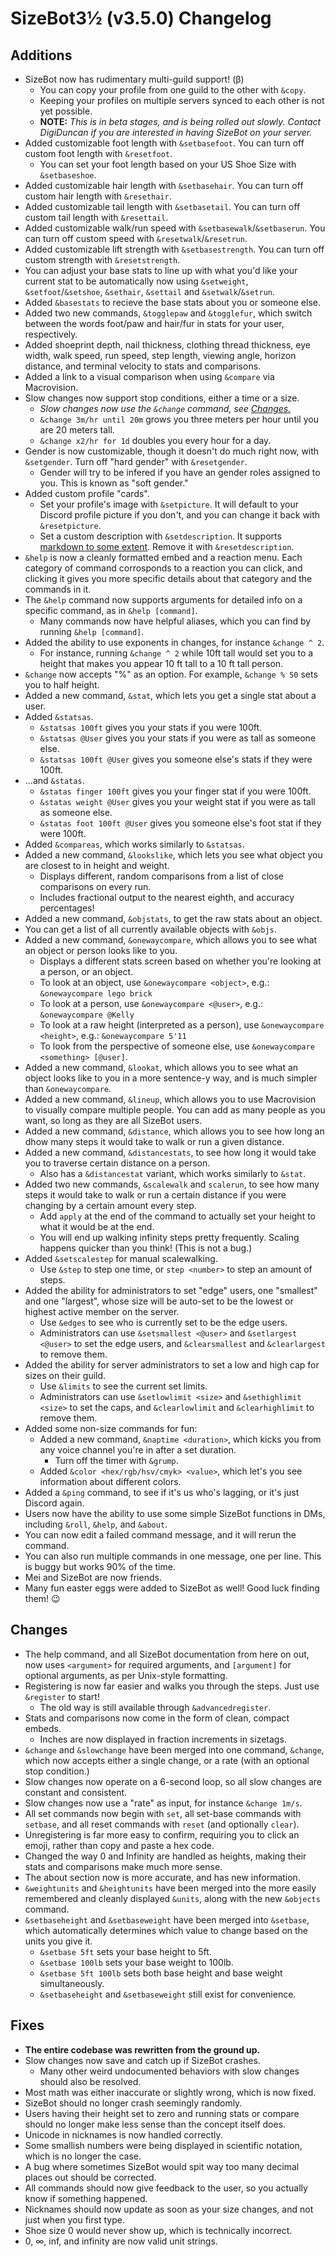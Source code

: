 # SizeBot3½ (v3.5.0) Changelog

## Additions

- SizeBot now has rudimentary multi-guild support! (β)
    - You can copy your profile from one guild to the other with `&copy`.
    - Keeping your profiles on multiple servers synced to each other is not yet possible.
    - **NOTE:** *This is in beta stages, and is being rolled out slowly. Contact DigiDuncan if you are interested in having SizeBot on your server.*
- Added customizable foot length with `&setbasefoot`. You can turn off custom foot length with `&resetfoot`.
    - You can set your foot length based on your US Shoe Size with `&setbaseshoe`.
- Added customizable hair length with `&setbasehair`. You can turn off custom hair length with `&resethair`.
- Added customizable tail length with `&setbasetail`. You can turn off custom tail length with `&resettail`.
- Added customizable walk/run speed with `&setbasewalk`/`&setbaserun`. You can turn off custom speed with `&resetwalk`/`&resetrun`.
- Added customizable lift strength with `&setbasestrength`. You can turn off custom strength with `&resetstrength`.
- You can adjust your base stats to line up with what you'd like your current stat to be automatically now using `&setweight`, `&setfoot`/`&setshoe`, `&sethair`, `&settail` and `&setwalk`/`&setrun`.
- Added `&basestats` to recieve the base stats about you or someone else.
- Added two new commands, `&togglepaw` and `&togglefur`, which switch between the words foot/paw and hair/fur in stats for your user, respectively.
- Added shoeprint depth, nail thickness, clothing thread thickness, eye width, walk speed, run speed, step length, viewing angle, horizon distance, and terminal velocity to stats and comparisons.
- Added a link to a visual comparison when using `&compare` via Macrovision.
- Slow changes now support stop conditions, either a time or a size.
    - *Slow changes now use the `&change` command, see [Changes.](#changes)*
    - `&change 3m/hr until 20m` grows you three meters per hour until you are 20 meters tall.
    - `&change x2/hr for 1d` doubles you every hour for a day.
- Gender is now customizable, though it doesn't do much right now, with `&setgender`. Turn off "hard gender" with `&resetgender`.
    - Gender will try to be infered if you have an gender roles assigned to you. This is known as "soft gender."
- Added custom profile "cards".
    - Set your profile's image with `&setpicture`. It will default to your Discord profile picture if you don't, and you can change it back with `&resetpicture`.
    - Set a custom description with `&setdescription`. It supports [markdown to some extent](https://leovoel.github.io/embed-visualizer/). Remove it with `&resetdescription`.
- `&help` is now a cleanly formatted embed and a reaction menu. Each category of command corrosponds to a reaction you can click, and clicking it gives you more specific details about that category and the commands in it.
- The `&help` command now supports arguments for detailed info on a specific command, as in `&help [command]`.
    - Many commands now have helpful aliases, which you can find by running `&help [command]`.
- Added the ability to use exponents in changes, for instance `&change ^ 2`.
    - For instance, running `&change ^ 2` while 10ft tall would set you to a height that makes you appear 10 ft tall to a 10 ft tall person.
- `&change` now accepts "%" as an option. For example, `&change % 50` sets you to half height.
- Added a new command, `&stat`, which lets you get a single stat about a user.
- Added `&statsas`.
    - `&statsas 100ft` gives you your stats if you were 100ft.
    - `&statsas @User` gives you your stats if you were as tall as someone else.
    - `&statsas 100ft @User` gives you someone else's stats if they were 100ft.
- ...and `&statas`.
    - `&statas finger 100ft` gives you your finger stat if you were 100ft.
    - `&statas weight @User` gives you your weight stat if you were as tall as someone else.
    - `&statas foot 100ft @User` gives you someone else's foot stat if they were 100ft.
- Added `&compareas`, which works similarly to `&statsas`.
- Added a new command, `&lookslike`, which lets you see what object you are closest to in height and weight.
    - Displays different, random comparisons from a list of close comparisons on every run.
    - Includes fractional output to the nearest eighth, and accuracy percentages!
- Added a new command, `&objstats`, to get the raw stats about an object.
- You can get a list of all currently available objects with `&objs`.
- Added a new command, `&onewaycompare`, which allows you to see what an object or person looks like to you.
    - Displays a different stats screen based on whether you're looking at a person, or an object.
    - To look at an object, use `&onewaycompare <object>`, e.g.: `&onewaycompare lego brick`
    - To look at a person, use `&onewaycompare <@user>`, e.g.: `&onewaycompare @Kelly`
    - To look at a raw height (interpreted as a person), use `&onewaycompare <height>`, e.g.: `&onewaycompare 5'11`
    - To look from the perspective of someone else, use `&onewaycompare <something> [@user]`.
- Added a new command, `&lookat`, which allows you to see what an object looks like to you in a more sentence-y way, and is much simpler than `&onewaycompare`.
- Added a new command, `&lineup`, which allows you to use Macrovision to visually compare multiple people. You can add as many people as you want, so long as they are all SizeBot users.
- Added a new command, `&distance`, which allows you to see how long an dhow many steps it would take to walk or run a given distance.
- Added a new command, `&distancestats`, to see how long it would take you to traverse certain distance on a person.
  - Also has a `&distancestat` variant, which works similarly to `&stat`.
- Added two new commands, `&scalewalk` and `scalerun`, to see how many steps it would take to walk or run a certain distance if you were changing by a certain amount every step.
    - Add `apply` at the end of the command to actually set your height to what it would be at the end.
    - You will end up walking infinity steps pretty frequently. Scaling happens quicker than you think! (This is not a bug.)
- Added `&setscalestep` for manual scalewalking.
    - Use `&step` to step one time, or `step <number>` to step an amount of steps.
- Added the ability for administrators to set "edge" users, one "smallest" and one "largest", whose size will be auto-set to be the lowest or highest active member on the server.
    - Use `&edges` to see who is currently set to be the edge users.
    - Administrators can use `&setsmallest <@user>` and `&setlargest <@user>` to set the edge users, and `&clearsmallest` and `&clearlargest` to remove them.
- Added the ability for server administrators to set a low and high cap for sizes on their guild.
    - Use `&limits` to see the current set limits.
    - Administrators can use `&setlowlimit <size>` and `&sethighlimit <size>` to set the caps, and `&clearlowlimit` and `&clearhighlimit` to remove them.
- Added some non-size commands for fun:
    - Added a new command, `&naptime <duration>`, which kicks you from any voice channel you're in after a set duration.
        - Turn off the timer with `&grump`.
    - Added `&color <hex/rgb/hsv/cmyk> <value>`, which let's you see information about different colors.
- Added a `&ping` command, to see if it's us who's lagging, or it's just Discord again.
- Users now have the ability to use some simple SizeBot functions in DMs, including `&roll`, `&help`, and `&about`.
- You can now edit a failed command message, and it will rerun the command.
- You can also run multiple commands in one message, one per line. This is buggy but works 90% of the time.
- Mei and SizeBot are now friends.
- Many fun easter eggs were added to SizeBot as well! Good luck finding them! :wink:

## Changes

- The help command, and all SizeBot documentation from here on out, now uses `<argument>` for required arguments, and `[argument]` for optional arguments, as per Unix-style formatting.
- Registering is now far easier and walks you through the steps. Just use `&register` to start!
    - The old way is still available through `&advancedregister`.
- Stats and comparisons now come in the form of clean, compact embeds.
    - Inches are now displayed in fraction increments in sizetags.
- `&change` and `&slowchange` have been merged into one command, `&change`, which now accepts either a single change, or a rate (with an optional stop condition.)
- Slow changes now operate on a 6-second loop, so all slow changes are constant and consistent.
- Slow changes now use a "rate" as input, for instance `&change 1m/s`.
- All set commands now begin with `set`, all set-base commands with `setbase`, and all reset commands with `reset` (and optionally `clear`).
- Unregistering is far more easy to confirm, requiring you to click an emoji, rather than copy and paste a hex code.
- Changed the way 0 and Infinity are handled as heights, making their stats and comparisons make much more sense.
- The about section now is more accurate, and has new information.
- `&weightunits` and `&heightunits` have been merged into the more easily remembered and cleanly displayed `&units`, along with the new `&objects` command.
- `&setbaseheight` and `&setbaseweight` have been merged into `&setbase`, which automatically determines which value to change based on the units you give it.
    - `&setbase 5ft` sets your base height to 5ft.
    - `&setbase 100lb` sets your base weight to 100lb.
    - `&setbase 5ft 100lb` sets both base height and base weight simultaneously.
    - `&setbaseheight` and `&setbaseweight` still exist for convenience.

## Fixes

- **The entire codebase was rewritten from the ground up.**
- Slow changes now save and catch up if SizeBot crashes.
    - Many other weird undocumented behaviors with slow changes should also be resolved.
- Most math was either inaccurate or slightly wrong, which is now fixed.
- SizeBot should no longer crash seemingly randomly.
- Users having their height set to zero and running stats or compare should no longer make less sense than the concept itself does.
- Unicode in nicknames is now handled correctly.
- Some smallish numbers were being displayed in scientific notation, which is no longer the case.
- A bug where sometimes SizeBot would spit way too many decimal places out should be corrected.
- All commands should now give feedback to the user, so you actually know if something happened.
- Nicknames should now update as soon as your size changes, and not just when you first type.
- Shoe size 0 would never show up, which is technically incorrect.
- 0, ∞, inf, and infinity are now valid unit strings.
